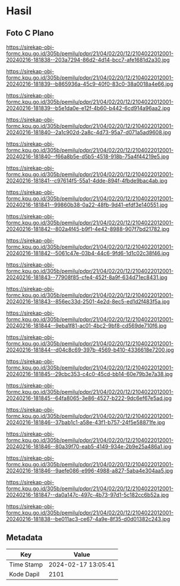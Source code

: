 # Hasil

## Foto C Plano

https://sirekap-obj-formc.kpu.go.id/305b/pemilu/pdpr/21/04/02/20/12/2104022012001-20240216-181838--203a7294-86d2-4d14-bcc7-afe1681d2a30.jpg

https://sirekap-obj-formc.kpu.go.id/305b/pemilu/pdpr/21/04/02/20/12/2104022012001-20240216-181839--b865936a-45c9-40f0-83c0-38a0018a4e66.jpg

https://sirekap-obj-formc.kpu.go.id/305b/pemilu/pdpr/21/04/02/20/12/2104022012001-20240216-181839--b5e1da0e-e12f-4b60-b442-6cd914a96aa2.jpg

https://sirekap-obj-formc.kpu.go.id/305b/pemilu/pdpr/21/04/02/20/12/2104022012001-20240216-181840--2a1c902d-2a8c-4d73-95a7-d071a5ad9608.jpg

https://sirekap-obj-formc.kpu.go.id/305b/pemilu/pdpr/21/04/02/20/12/2104022012001-20240216-181840--f66a8b5e-d5b5-4518-918b-75a4f44219e5.jpg

https://sirekap-obj-formc.kpu.go.id/305b/pemilu/pdpr/21/04/02/20/12/2104022012001-20240216-181841--c97614f5-55a1-4dde-894f-4fbde9bac4ab.jpg

https://sirekap-obj-formc.kpu.go.id/305b/pemilu/pdpr/21/04/02/20/12/2104022012001-20240216-181841--99860b38-0a22-48fb-9d41-efdf3e140551.jpg

https://sirekap-obj-formc.kpu.go.id/305b/pemilu/pdpr/21/04/02/20/12/2104022012001-20240216-181842--802a4f45-b9f1-4e42-8988-907f7bd21782.jpg

https://sirekap-obj-formc.kpu.go.id/305b/pemilu/pdpr/21/04/02/20/12/2104022012001-20240216-181842--5061c47e-03b4-44c6-9fd6-1d1c02c38f46.jpg

https://sirekap-obj-formc.kpu.go.id/305b/pemilu/pdpr/21/04/02/20/12/2104022012001-20240216-181843--77908f85-cfe4-452f-8a9f-634d71ec8431.jpg

https://sirekap-obj-formc.kpu.go.id/305b/pemilu/pdpr/21/04/02/20/12/2104022012001-20240216-181843--856ec33d-2501-4e2d-8ec5-ed1d2f483f5a.jpg

https://sirekap-obj-formc.kpu.go.id/305b/pemilu/pdpr/21/04/02/20/12/2104022012001-20240216-181844--9eba1f81-ac01-4bc2-9bf8-cd569de710f6.jpg

https://sirekap-obj-formc.kpu.go.id/305b/pemilu/pdpr/21/04/02/20/12/2104022012001-20240216-181844--d04c8c69-397b-4569-b410-4336618e7200.jpg

https://sirekap-obj-formc.kpu.go.id/305b/pemilu/pdpr/21/04/02/20/12/2104022012001-20240216-181845--29cbc353-c4c0-45cd-bb14-60e79b3e7a38.jpg

https://sirekap-obj-formc.kpu.go.id/305b/pemilu/pdpr/21/04/02/20/12/2104022012001-20240216-181845--64fa8065-3e86-4527-b222-9dc6ef67e5ad.jpg

https://sirekap-obj-formc.kpu.go.id/305b/pemilu/pdpr/21/04/02/20/12/2104022012001-20240216-181846--37bab1c1-a58e-43f1-b757-24f5e58871fe.jpg

https://sirekap-obj-formc.kpu.go.id/305b/pemilu/pdpr/21/04/02/20/12/2104022012001-20240216-181846--80a39f70-eab5-4149-934e-2b9e25a486a1.jpg

https://sirekap-obj-formc.kpu.go.id/305b/pemilu/pdpr/21/04/02/20/12/2104022012001-20240216-181846--9aefe086-e996-4988-a827-5aba4e304aa5.jpg

https://sirekap-obj-formc.kpu.go.id/305b/pemilu/pdpr/21/04/02/20/12/2104022012001-20240216-181847--da0a147c-497c-4b73-97d1-5c182cc6b52a.jpg

https://sirekap-obj-formc.kpu.go.id/305b/pemilu/pdpr/21/04/02/20/12/2104022012001-20240216-181838--be011ac3-ce67-4a9e-8f35-d0d01382c243.jpg


## Metadata

| Key        | Value               |
| ---------- | ------------------- |
| Time Stamp | 2024-02-17 13:05:41 |
| Kode Dapil | 2101                |



